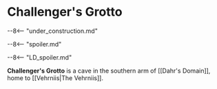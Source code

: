 # Challenger's Grotto

--8<-- "under_construction.md"

--8<-- "spoiler.md"

--8<-- "LD_spoiler.md"

**Challenger's Grotto** is a cave in the southern arm of [[Dahr's Domain]], home to [[Vehrniis|The Vehrniis]].